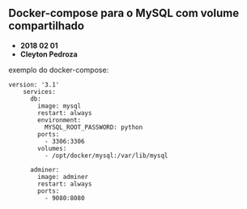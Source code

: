 ## Docker-compose para o MySQL com volume compartilhado
- **2018 02 01** 
- **Cleyton Pedroza**

exemplo do docker-compose:

	version: '3.1'
		services:
		  db:
		    image: mysql
		    restart: always
		    environment:
		      MYSQL_ROOT_PASSWORD: python
		    ports:
		      - 3306:3306  
		    volumes:
		      - /opt/docker/mysql:/var/lib/mysql

		  adminer:
		    image: adminer
		    restart: always
		    ports:
		      - 9080:8080
